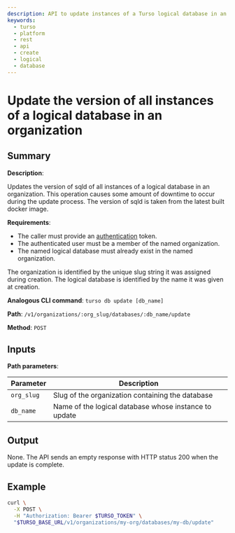 ```yaml
---
description: API to update instances of a Turso logical database in an organization.
keywords:
  - turso
  - platform
  - rest
  - api
  - create
  - logical
  - database
---
```


# Update the version of all instances of a logical database in an organization

## Summary

**Description**:

Updates the version of sqld of all instances of a logical database in an
organization. This operation causes some amount of downtime to occur during the
update process. The version of sqld is taken from the latest built docker image.

**Requirements**:

- The caller must provide an [authentication] token.
- The authenticated user must be a member of the named organization.
- The named logical database must already exist in the named organization.

The organization is identified by the unique slug string it was assigned during
creation. The logical database is identified by the name it was given at
creation.

**Analogous CLI command**: `turso db update [db_name]`

**Path**: `/v1/organizations/:org_slug/databases/:db_name/update`

**Method**: `POST`

## Inputs

**Path parameters**:

| Parameter | Description |
| --- | --- |
| `org_slug`| Slug of the organization containing the database |
| `db_name`| Name of the logical database whose instance to update |

## Output

None. The API sends an empty response with HTTP status 200 when the
update is complete.

## Example

```bash
curl \
  -X POST \
  -H "Authorization: Bearer $TURSO_TOKEN" \
  "$TURSO_BASE_URL/v1/organizations/my-org/databases/my-db/update"
```


[authentication]: /reference/platform-rest-api/#authentication
[Database instance API]: /reference/platform-rest-api/instance/
[logical database object]: /reference/platform-rest-api/database#logical-database-object
